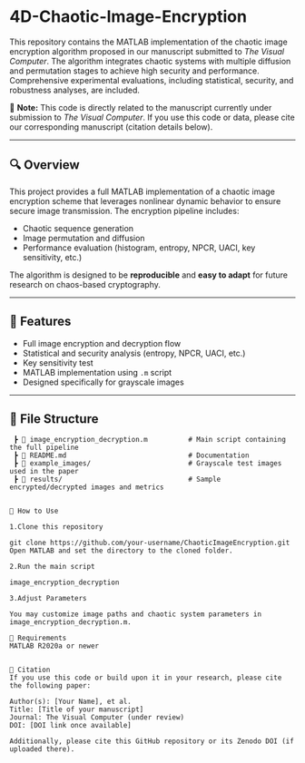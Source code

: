 # 4D-Chaotic-Image-Encryption
This repository contains the MATLAB implementation of the chaotic image encryption algorithm proposed in our manuscript submitted to *The Visual Computer*. The algorithm integrates chaotic systems with multiple diffusion and permutation stages to achieve high security and performance. Comprehensive experimental evaluations, including statistical, security, and robustness analyses, are included.

📌 **Note:** This code is directly related to the manuscript currently under submission to *The Visual Computer*. If you use this code or data, please cite our corresponding manuscript (citation details below).

---

## 🔍 Overview

This project provides a full MATLAB implementation of a chaotic image encryption scheme that leverages nonlinear dynamic behavior to ensure secure image transmission. The encryption pipeline includes:

- Chaotic sequence generation
- Image permutation and diffusion
- Performance evaluation (histogram, entropy, NPCR, UACI, key sensitivity, etc.)

The algorithm is designed to be **reproducible** and **easy to adapt** for future research on chaos-based cryptography.

---

## 🚀 Features

- Full image encryption and decryption flow
- Statistical and security analysis (entropy, NPCR, UACI, etc.)
- Key sensitivity test
- MATLAB implementation using `.m` script
- Designed specifically for grayscale images

---

## 📁 File Structure

```text
 ┣ 📄 image_encryption_decryption.m          # Main script containing the full pipeline
 ┣ 📄 README.md                              # Documentation
 ┣ 📁 example_images/                        # Grayscale test images used in the paper
 ┣ 📁 results/                               # Sample encrypted/decrypted images and metrics
 

🧪 How to Use

1.Clone this repository

git clone https://github.com/your-username/ChaoticImageEncryption.git
Open MATLAB and set the directory to the cloned folder.

2.Run the main script

image_encryption_decryption

3.Adjust Parameters

You may customize image paths and chaotic system parameters in image_encryption_decryption.m.

🔧 Requirements
MATLAB R2020a or newer


📄 Citation
If you use this code or build upon it in your research, please cite the following paper:

Author(s): [Your Name], et al.
Title: [Title of your manuscript]
Journal: The Visual Computer (under review)
DOI: [DOI link once available]

Additionally, please cite this GitHub repository or its Zenodo DOI (if uploaded there).
